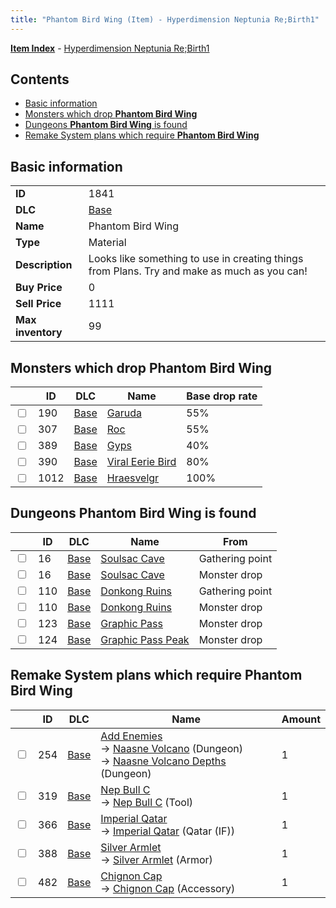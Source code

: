 ```yaml
---
title: "Phantom Bird Wing (Item) - Hyperdimension Neptunia Re;Birth1"
---
```


[**Item Index**](/neptunia/rb1/item/index.html) - [Hyperdimension Neptunia Re;Birth1](/neptunia/rb1)

## Contents

- [Basic information](#basic-information)
- [Monsters which drop **Phantom Bird Wing**](#monsters-which-drop-phantom-bird-wing)
- [Dungeons **Phantom Bird Wing** is found](#dungeons-phantom-bird-wing-is-found)
- [Remake System plans which require **Phantom Bird Wing**](#remake-system-plans-which-require-phantom-bird-wing)

## Basic information

|   |   |
| -- | -- |
| **ID** | 1841 |
| **DLC** | [Base](/neptunia/rb1/dlc/1-base.html) |
| **Name** | Phantom Bird Wing |
| **Type** | Material |
| **Description** | Looks like something to use in creating things from Plans. Try and make as much as you can! |
| **Buy Price** | 0 |
| **Sell Price** | 1111 |
| **Max inventory** | 99 |

## Monsters which drop **Phantom Bird Wing**

|    | ID | DLC | Name | Base drop rate |
| -- | -- | --- | ---- | -------------- |
| <input type="checkbox" id="rb1-monster-1-190" class="trackbox" /> | 190 | [Base](/neptunia/rb1/dlc/1-base.html) | [Garuda](/neptunia/rb1/monster/1-190-garuda.html) | 55% |
| <input type="checkbox" id="rb1-monster-1-307" class="trackbox" /> | 307 | [Base](/neptunia/rb1/dlc/1-base.html) | [Roc](/neptunia/rb1/monster/1-307-roc.html) | 55% |
| <input type="checkbox" id="rb1-monster-1-389" class="trackbox" /> | 389 | [Base](/neptunia/rb1/dlc/1-base.html) | [Gyps](/neptunia/rb1/monster/1-389-gyps.html) | 40% |
| <input type="checkbox" id="rb1-monster-1-390" class="trackbox" /> | 390 | [Base](/neptunia/rb1/dlc/1-base.html) | [Viral Eerie Bird](/neptunia/rb1/monster/1-390-viral-eerie-bird.html) | 80% |
| <input type="checkbox" id="rb1-monster-1-1012" class="trackbox" /> | 1012 | [Base](/neptunia/rb1/dlc/1-base.html) | [Hraesvelgr](/neptunia/rb1/monster/1-1012-hraesvelgr.html) | 100% |

## Dungeons **Phantom Bird Wing** is found

|    | ID | DLC | Name | From |
| -- | -- | --- | ---- | ---- |
| <input type="checkbox" id="rb1-dungeon-1-16" class="trackbox" /> | 16 | [Base](/neptunia/rb1/dlc/1-base.html) | [Soulsac Cave](/neptunia/rb1/dungeon/1-16-soulsac-cave.html) | Gathering point |
| <input type="checkbox" id="rb1-dungeon-1-16" class="trackbox" /> | 16 | [Base](/neptunia/rb1/dlc/1-base.html) | [Soulsac Cave](/neptunia/rb1/dungeon/1-16-soulsac-cave.html) | Monster drop |
| <input type="checkbox" id="rb1-dungeon-1-110" class="trackbox" /> | 110 | [Base](/neptunia/rb1/dlc/1-base.html) | [Donkong Ruins](/neptunia/rb1/dungeon/1-110-donkong-ruins.html) | Gathering point |
| <input type="checkbox" id="rb1-dungeon-1-110" class="trackbox" /> | 110 | [Base](/neptunia/rb1/dlc/1-base.html) | [Donkong Ruins](/neptunia/rb1/dungeon/1-110-donkong-ruins.html) | Monster drop |
| <input type="checkbox" id="rb1-dungeon-1-123" class="trackbox" /> | 123 | [Base](/neptunia/rb1/dlc/1-base.html) | [Graphic Pass](/neptunia/rb1/dungeon/1-123-graphic-pass.html) | Monster drop |
| <input type="checkbox" id="rb1-dungeon-1-124" class="trackbox" /> | 124 | [Base](/neptunia/rb1/dlc/1-base.html) | [Graphic Pass Peak](/neptunia/rb1/dungeon/1-124-graphic-pass-peak.html) | Monster drop |

## Remake System plans which require **Phantom Bird Wing**

|    | ID | DLC | Name | Amount |
| -- | -- | --- | ---- | ------ |
| <input type="checkbox" id="rb1-remake-1-254" class="trackbox" /> | 254 | [Base](/neptunia/rb1/dlc/1-base.html) | [Add Enemies](/neptunia/rb1/remake/1-254-add-enemies.html)<br />→ [Naasne Volcano](/neptunia/rb1/dungeon/1-112-naasne-volcano.html) (Dungeon)<br />→ [Naasne Volcano Depths](/neptunia/rb1/dungeon/1-128-naasne-volcano-depths.html) (Dungeon) | 1 |
| <input type="checkbox" id="rb1-remake-1-319" class="trackbox" /> | 319 | [Base](/neptunia/rb1/dlc/1-base.html) | [Nep Bull C](/neptunia/rb1/remake/1-319-nep-bull-c.html)<br />→ [Nep Bull C](/neptunia/rb1/item/1-6-nep-bull-c.html) (Tool) | 1 |
| <input type="checkbox" id="rb1-remake-1-366" class="trackbox" /> | 366 | [Base](/neptunia/rb1/dlc/1-base.html) | [Imperial Qatar](/neptunia/rb1/remake/1-366-imperial-qatar.html)<br />→ [Imperial Qatar](/neptunia/rb1/item/1-2307-imperial-qatar.html) (Qatar (IF)) | 1 |
| <input type="checkbox" id="rb1-remake-1-388" class="trackbox" /> | 388 | [Base](/neptunia/rb1/dlc/1-base.html) | [Silver Armlet](/neptunia/rb1/remake/1-388-silver-armlet.html)<br />→ [Silver Armlet](/neptunia/rb1/item/1-2523-silver-armlet.html) (Armor) | 1 |
| <input type="checkbox" id="rb1-remake-1-482" class="trackbox" /> | 482 | [Base](/neptunia/rb1/dlc/1-base.html) | [Chignon Cap](/neptunia/rb1/remake/1-482-chignon-cap.html)<br />→ [Chignon Cap](/neptunia/rb1/item/1-3020-chignon-cap.html) (Accessory) | 1 |